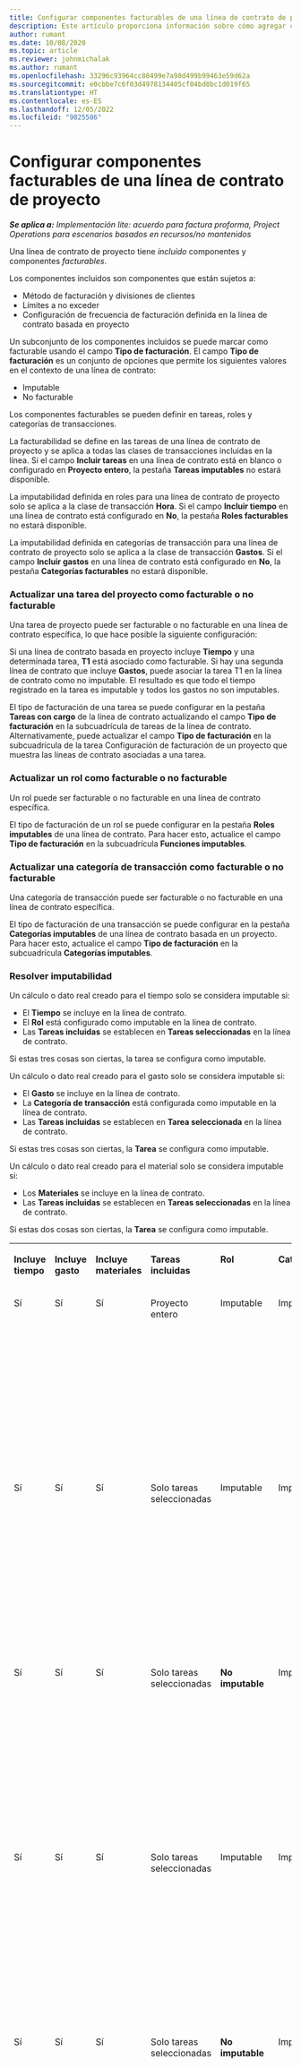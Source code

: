 ```yaml
---
title: Configurar componentes facturables de una línea de contrato de proyecto
description: Este artículo proporciona información sobre cómo agregar componentes facturables a líneas de contrato en Project Operations.
author: rumant
ms.date: 10/08/2020
ms.topic: article
ms.reviewer: johnmichalak
ms.author: rumant
ms.openlocfilehash: 33296c93964cc88499e7a98d499b99463e59d62a
ms.sourcegitcommit: e0cbbe7c6f03d4978134405cf04bd8bc1d019f65
ms.translationtype: HT
ms.contentlocale: es-ES
ms.lasthandoff: 12/05/2022
ms.locfileid: "9825586"
---
```

# <a name="configure-chargeable-components-of-a-project-contract-line"></a>Configurar componentes facturables de una línea de contrato de proyecto

_**Se aplica a:** Implementación lite: acuerdo para factura proforma, Project Operations para escenarios basados en recursos/no mantenidos_

Una línea de contrato de proyecto tiene *incluido* componentes y componentes *facturables*.

Los componentes incluidos son componentes que están sujetos a:

  - Método de facturación y divisiones de clientes
  - Límites a no exceder 
  - Configuración de frecuencia de facturación definida en la línea de contrato basada en proyecto

Un subconjunto de los componentes incluidos se puede marcar como facturable usando el campo **Tipo de facturación**. El campo **Tipo de facturación** es un conjunto de opciones que permite los siguientes valores en el contexto de una línea de contrato:

  - Imputable
  - No facturable

Los componentes facturables se pueden definir en tareas, roles y categorías de transacciones.

La facturabilidad se define en las tareas de una línea de contrato de proyecto y se aplica a todas las clases de transacciones incluidas en la línea. Si el campo **Incluir tareas** en una línea de contrato está en blanco o configurado en **Proyecto entero**, la pestaña **Tareas imputables** no estará disponible.

La imputabilidad definida en roles para una línea de contrato de proyecto solo se aplica a la clase de transacción **Hora**. Si el campo **Incluir tiempo** en una línea de contrato está configurado en **No**, la pestaña **Roles facturables** no estará disponible.

La imputabilidad definida en categorías de transacción para una línea de contrato de proyecto solo se aplica a la clase de transacción **Gastos**. Si el campo **Incluir gastos** en una línea de contrato está configurado en **No**, la pestaña **Categorías facturables** no estará disponible.

### <a name="update-a-project-task-as-chargeable-or-non-chargeable"></a>Actualizar una tarea del proyecto como facturable o no facturable

Una tarea de proyecto puede ser facturable o no facturable en una línea de contrato específica, lo que hace posible la siguiente configuración:

Si una línea de contrato basada en proyecto incluye **Tiempo** y una determinada tarea, **T1** está asociado como facturable. Si hay una segunda línea de contrato que incluye **Gastos**, puede asociar la tarea T1 en la línea de contrato como no imputable. El resultado es que todo el tiempo registrado en la tarea es imputable y todos los gastos no son imputables.

El tipo de facturación de una tarea se puede configurar en la pestaña **Tareas con cargo** de la línea de contrato actualizando el campo **Tipo de facturación** en la subcuadrícula de tareas de la línea de contrato. Alternativamente, puede actualizar el campo **Tipo de facturación** en la subcuadrícula de la tarea Configuración de facturación de un proyecto que muestra las líneas de contrato asociadas a una tarea.

### <a name="update-a-role-as-chargeable-or-non-chargeable"></a>Actualizar un rol como facturable o no facturable

Un rol puede ser facturable o no facturable en una línea de contrato específica.

El tipo de facturación de un rol se puede configurar en la pestaña **Roles imputables** de una línea de contrato. Para hacer esto, actualice el campo **Tipo de facturación** en la subcuadrícula **Funciones imputables**.

### <a name="update-a-transaction-category-as-chargeable-or-non-chargeable"></a>Actualizar una categoría de transacción como facturable o no facturable

Una categoría de transacción puede ser facturable o no facturable en una línea de contrato específica.

El tipo de facturación de una transacción se puede configurar en la pestaña **Categorías imputables** de una línea de contrato basada en un proyecto. Para hacer esto, actualice el campo **Tipo de facturación** en la subcuadrícula **Categorías imputables**.

### <a name="resolve-chargeability"></a>Resolver imputabilidad

Un cálculo o dato real creado para el tiempo solo se considera imputable si:

   - El **Tiempo** se incluye en la línea de contrato.
   - El **Rol** está configurado como imputable en la línea de contrato.
   - Las **Tareas incluidas** se establecen en **Tareas seleccionadas** en la línea de contrato.
 
 Si estas tres cosas son ciertas, la tarea se configura como imputable. 

Un cálculo o dato real creado para el gasto solo se considera imputable si:

   - El **Gasto** se incluye en la línea de contrato.
   - La **Categoría de transacción** está configurada como imputable en la línea de contrato.
   - Las **Tareas incluidas** se establecen en **Tarea seleccionada** en la línea de contrato.
  
 Si estas tres cosas son ciertas, la **Tarea** se configura como imputable. 

Un cálculo o dato real creado para el material solo se considera imputable si:

   - Los **Materiales** se incluye en la línea de contrato.
   - Las **Tareas incluidas** se establecen en **Tareas seleccionadas** en la línea de contrato.

Si estas dos cosas son ciertas, la **Tarea** se configura como imputable. 

<table border="0" cellspacing="0" cellpadding="0">
    <tbody>
        <tr>
            <td width="70" valign="top">
                <p>
                    <strong>Incluye tiempo</strong>
                </p>
            </td>
            <td width="78" valign="top">
                <p>
                    <strong>Incluye gasto</strong>
                    <strong></strong>
                </p>
            </td>
            <td width="63" valign="top">
                <p>
                    <strong>Incluye materiales</strong>
                    <strong></strong>
                </p>
            </td>
            <td width="75" valign="top">
                <p>
                    <strong>Tareas incluidas</strong>
                    <strong></strong>
                </p>
            </td>
            <td width="65" valign="top">
                <p>
                    <strong>Rol</strong>
                    <strong></strong>
                </p>
            </td>
            <td width="70" valign="top">
                <p>
                    <strong>Categoría</strong>
                    <strong></strong>
                </p>
            </td>
            <td width="65" valign="top">
                <p>
                    <strong>Tarea</strong>
                    <strong></strong>
                </p>
            </td>
            <td width="350" valign="top">
                <p>
                    <strong>Impacto de imputabilidad</strong>
                </p>
            </td>
        </tr>
        <tr>
            <td width="70" valign="top">
                <p>
Sí </p>
            </td>
            <td width="78" valign="top">
                <p>
Sí </p>
            </td>
            <td width="63" valign="top">
                <p>
Sí </p>
            </td>
            <td width="75" valign="top">
                <p>
Proyecto entero </p>
            </td>
            <td width="65" valign="top">
                <p>
Imputable </p>
            </td>
            <td width="70" valign="top">
                <p>
Imputable </p>
            </td>
            <td width="65" valign="top">
                <p>
No puede estar establecido </p>
            </td>
            <td width="350" valign="top">
                <p>
Facturación a tiempo real: <strong>Imputable</strong>
                </p>
                <p>
Tipo de facturación en gastos reales: <strong>Imputable</strong>
                </p>
                <p>
Tipo de facturación en material real: <strong>Imputable</strong>
                </p>
            </td>
        </tr>
        <tr>
            <td width="70" valign="top">
                <p>
Sí </p>
            </td>
            <td width="78" valign="top">
                <p>
Sí </p>
            </td>
            <td width="63" valign="top">
                <p>
Sí </p>
            </td>
            <td width="75" valign="top">
                <p>
Solo tareas seleccionadas </p>
            </td>
            <td width="65" valign="top">
                <p>
Imputable </p>
            </td>
            <td width="70" valign="top">
                <p>
Imputable </p>
            </td>
            <td width="65" valign="top">
                <p>
Imputable </p>
            </td>
            <td width="350" valign="top">
                <p>
Facturación a tiempo real: <strong>Imputable</strong>
                </p>
                <p>
Tipo de facturación en gastos reales: <strong>Imputable</strong>
                </p>
                <p>
Tipo de facturación en material real: <strong>Imputable</strong>
                </p>
            </td>
        </tr>
        <tr>
            <td width="70" valign="top">
                <p>
Sí </p>
            </td>
            <td width="78" valign="top">
                <p>
Sí </p>
            </td>
            <td width="63" valign="top">
                <p>
Sí </p>
            </td>
            <td width="75" valign="top">
                <p>
Solo tareas seleccionadas </p>
            </td>
            <td width="65" valign="top">
                <p>
                    <strong>No imputable</strong>
                </p>
            </td>
            <td width="70" valign="top">
                <p>
Imputable </p>
            </td>
            <td width="65" valign="top">
                <p>
Imputable </p>
            </td>
            <td width="350" valign="top">
                <p>
Facturación a tiempo real: <strong>No imputable</strong>
                </p>
                <p>
Tipo de facturación en gastos actuales: Facturable </p>
                <p>
Tipo de facturación en material real: Imputable </p>
            </td>
        </tr>
        <tr>
            <td width="70" valign="top">
                <p>
Sí </p>
            </td>
            <td width="78" valign="top">
                <p>
Sí </p>
            </td>
            <td width="63" valign="top">
                <p>
Sí </p>
            </td>
            <td width="75" valign="top">
                <p>
Solo tareas seleccionadas </p>
            </td>
            <td width="65" valign="top">
                <p>
Imputable </p>
            </td>
            <td width="70" valign="top">
                <p>
Imputable </p>
            </td>
            <td width="65" valign="top">
                <p>
                    <strong>No imputable</strong>
                </p>
            </td>
            <td width="350" valign="top">
                <p>
Facturación a tiempo real: <strong>No imputable</strong>
                </p>
                <p>
Tipo de facturación en gastos reales: <strong>No imputable</strong>
                </p>
                <p>
Tipo de facturación en material real: <strong>No imputable</strong>
                </p>
            </td>
        </tr>
        <tr>
            <td width="70" valign="top">
                <p>
Sí </p>
            </td>
            <td width="78" valign="top">
                <p>
Sí </p>
            </td>
            <td width="63" valign="top">
                <p>
Sí </p>
            </td>
            <td width="75" valign="top">
                <p>
Solo tareas seleccionadas </p>
            </td>
            <td width="65" valign="top">
                <p>
                    <strong>No imputable</strong>
                </p>
            </td>
            <td width="70" valign="top">
                <p>
Imputable </p>
            </td>
            <td width="65" valign="top">
                <p>
                    <strong>No imputable</strong>
                </p>
            </td>
            <td width="350" valign="top">
                <p>
Facturación a tiempo real: <strong>No imputable</strong>
                </p>
                <p>
Tipo de facturación en gastos reales: <strong>No imputable</strong>
                </p>
                <p>
Tipo de facturación en material real: <strong>No imputable</strong>
                </p>
            </td>
        </tr>
        <tr>
            <td width="70" valign="top">
                <p>
Sí </p>
            </td>
            <td width="78" valign="top">
                <p>
Sí </p>
            </td>
            <td width="63" valign="top">
                <p>
Sí </p>
            </td>
            <td width="75" valign="top">
                <p>
Solo tareas seleccionadas </p>
            </td>
            <td width="65" valign="top">
                <p>
                    <strong>No imputable</strong>
                </p>
            </td>
            <td width="70" valign="top">
                <p>
                    <strong>No imputable</strong>
                </p>
            </td>
            <td width="65" valign="top">
                <p>
Imputable </p>
            </td>
            <td width="350" valign="top">
                <p>
Facturación a tiempo real: <strong>No imputable</strong>
                </p>
                <p>
Tipo de facturación en gastos reales: <strong>No imputable</strong>
                </p>
                <p>
Tipo de facturación en material real: Imputable </p>
            </td>
        </tr>
        <tr>
            <td width="70" valign="top">
                <p>
                    <strong>No</strong>
                </p>
            </td>
            <td width="78" valign="top">
                <p>
Sí </p>
            </td>
            <td width="63" valign="top">
                <p>
Sí </p>
            </td>
            <td width="75" valign="top">
                <p>
Proyecto entero </p>
            </td>
            <td width="65" valign="top">
                <p>
No puede estar establecido </p>
            </td>
            <td width="70" valign="top">
                <p>
                    <strong>Imputable</strong>
                </p>
            </td>
            <td width="65" valign="top">
                <p>
No puede estar establecido </p>
            </td>
            <td width="350" valign="top">
                <p>
Facturación a tiempo real: <strong>No disponible</strong>
                </p>
                <p>
Tipo de facturación en gastos actuales: Facturable </p>
                <p>
Tipo de facturación en material real: Imputable </p>
            </td>
        </tr>
        <tr>
            <td width="70" valign="top">
                <p>
                    <strong>No</strong>
                </p>
            </td>
            <td width="78" valign="top">
                <p>
Sí </p>
            </td>
            <td width="63" valign="top">
                <p>
Sí </p>
            </td>
            <td width="75" valign="top">
                <p>
Proyecto entero </p>
            </td>
            <td width="65" valign="top">
                <p>
No puede estar establecido </p>
            </td>
            <td width="70" valign="top">
                <p>
                    <strong>No imputable</strong>
                </p>
            </td>
            <td width="65" valign="top">
                <p>
No puede estar establecido </p>
            </td>
            <td width="350" valign="top">
                <p>
Facturación a tiempo real: <strong>No disponible</strong>
                </p>
                <p>
Tipo de facturación en gastos reales: <strong>No imputable</strong>
                </p>
                <p>
Tipo de facturación en material real: Imputable </p>
            </td>
        </tr>
        <tr>
            <td width="70" valign="top">
                <p>
Sí </p>
            </td>
            <td width="78" valign="top">
                <p>
                    <strong>No</strong>
                </p>
            </td>
            <td width="63" valign="top">
                <p>
Sí </p>
            </td>
            <td width="75" valign="top">
                <p>
Proyecto entero </p>
            </td>
            <td width="65" valign="top">
                <p>
Imputable </p>
            </td>
            <td width="70" valign="top">
                <p>
No puede estar establecido </p>
            </td>
            <td width="65" valign="top">
                <p>
No puede estar establecido </p>
            </td>
            <td width="350" valign="top">
                <p>
Facturación a tiempo real: Facturable </p>
                <p>
Tipo de facturación en gastos reales: <strong>No disponible</strong>
                </p>
                <p>
Tipo de facturación en material real: Imputable </p>
            </td>
        </tr>
        <tr>
            <td width="70" valign="top">
                <p>
Sí </p>
            </td>
            <td width="78" valign="top">
                <p>
                    <strong>No</strong>
                </p>
            </td>
            <td width="63" valign="top">
                <p>
Sí </p>
            </td>
            <td width="75" valign="top">
                <p>
Proyecto entero </p>
            </td>
            <td width="65" valign="top">
                <p>
                    <strong>No imputable</strong>
                </p>
            </td>
            <td width="70" valign="top">
                <p>
No puede estar establecido </p>
            </td>
            <td width="65" valign="top">
                <p>
No puede estar establecido </p>
            </td>
            <td width="350" valign="top">
                <p>
Facturación a tiempo real: <strong>No imputable</strong>
                </p>
                <p>
Tipo de facturación en gastos reales: <strong>No disponible</strong>
                </p>
                <p>
Tipo de facturación en material real: Imputable </p>
            </td>
        </tr>
        <tr>
            <td width="70" valign="top">
                <p>
Sí </p>
            </td>
            <td width="78" valign="top">
                <p>
Sí </p>
            </td>
            <td width="63" valign="top">
                <p>
                    <strong>No</strong>
                </p>
            </td>
            <td width="75" valign="top">
                <p>
Proyecto entero </p>
            </td>
            <td width="65" valign="top">
                <p>
Imputable </p>
            </td>
            <td width="70" valign="top">
                <p>
Imputable </p>
            </td>
            <td width="65" valign="top">
                <p>
No puede estar establecido </p>
            </td>
            <td width="350" valign="top">
                <p>
Facturación a tiempo real: Facturable </p>
                <p>
Tipo de facturación en gastos actuales: Facturable </p>
                <p>
Tipo de facturación en material real: <strong>No disponible</strong>
                </p>
            </td>
        </tr>
        <tr>
            <td width="70" valign="top">
                <p>
Sí </p>
            </td>
            <td width="78" valign="top">
                <p>
Sí </p>
            </td>
            <td width="63" valign="top">
                <p>
                    <strong>No</strong>
                </p>
            </td>
            <td width="75" valign="top">
                <p>
Proyecto entero </p>
            </td>
            <td width="65" valign="top">
                <p>
                    <strong>No imputable</strong>
                </p>
            </td>
            <td width="70" valign="top">
                <p>
                    <strong>No facturable</strong>
                </p>
            </td>
            <td width="65" valign="top">
                <p>
No puede estar establecido </p>
            </td>
            <td width="350" valign="top">
                <p>
Facturación a tiempo real: <strong>No imputable</strong>
                </p>
                <p>
Tipo de facturación en gastos reales: <strong>No imputable</strong>
                </p>
                <p>
Tipo de facturación en material real: <strong>No disponible</strong>
                </p>
            </td>
        </tr>
    </tbody>
</table>





[!INCLUDE[footer-include](../../includes/footer-banner.md)]
